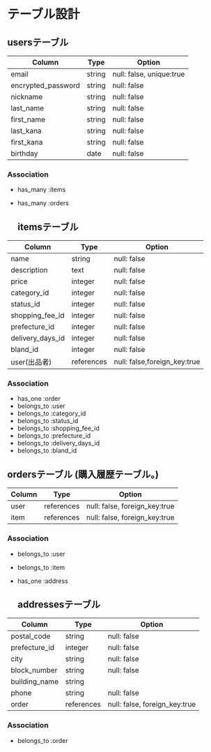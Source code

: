 # テーブル設計

  ## usersテーブル
|Column               | Type     | Option      |
| -------------------  | -----    | ----------- |
| email                | string   | null: false, unique:true|
| encrypted_password   | string   | null: false |
| nickname             | string   | null: false |
| last_name            | string   | null: false |
| first_name           | string   | null: false |
| last_kana            | string   | null: false |
| first_kana           | string   | null: false |
| birthday             | date     | null: false |
 ### Association
- has_many :items
- has_many :orders


  ## itemsテーブル 
| Column           | Type       | Option      |
| ---------        | ---------  | ----------  |
| name             | string     | null: false |
| description      | text       | null: false |
| price            | integer    | null: false |
| category_id      | integer    | null: false | ★active hash
| status_id        | integer    | null: false | ★active hash
| shopping_fee_id  | integer    | null: false | ★active hash
| prefecture_id    | integer    | null: false | ★active hash(addressesテーブルと兼用)
| delivery_days_id | integer    | null: false | ★active hash
| bland_id         | integer    | null: false | ★active hash
| user(出品者)      | references | null: false,foreign_key:true
 ### Association
- has_one :order
- belongs_to :user
- belongs_to :category_id
- belongs_to :status_id
- belongs_to :shopping_fee_id
- belongs_to :prefecture_id
- belongs_to :delivery_days_id
- belongs_to :bland_id


 ## ordersテーブル (購入履歴テーブル。)
| Column    | Type       | Option      |
| --------- | ---------  | ----------  |
| user      | references | null: false, foreign_key:true
| item      | references | null: false, foreign_key:true    
 ### Association
- belongs_to :user
- belongs_to :item
- has_one :address


  ## addressesテーブル 
| Column        | Type       | Option      |
| ---------     | ---------  | ----------  |
| postal_code   | string     | null: false |
| prefecture_id | integer    | null: false | ★active hash
| city          | string     | null: false |
| block_number  | string     | null: false |
| building_name | string     |             |
| phone         | string     | null: false |
| order         | references | null: false, foreign_key:true
 ### Association
- belongs_to :order
